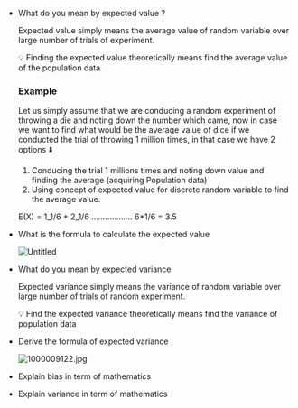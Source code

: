 - What do you mean by expected value ?
    
    Expected value simply means the average value of random variable over large number of trials of experiment.
    
    <aside> 💡 Finding the expected value theoretically means find the average value of the population data
    
    </aside>
    
    ### Example
    
    Let us simply assume that we are conducing a random experiment of throwing a die and noting down the number which came, now in case we want to find what would be the average value of dice if we conducted the trial of throwing 1 million times, in that case we have 2 options ⬇️
    
    1. Conducing the trial 1 millions times and noting down value and finding the average (acquiring Population data)
    2. Using concept of expected value for discrete random variable to find the average value.
    
    E(X) = 1_1/6 + 2_1/6 ……………… 6*1/6 = 3.5
    
- What is the formula to calculate the expected value
    
    ![Untitled](https://prod-files-secure.s3.us-west-2.amazonaws.com/f18c412d-2627-4e64-9abf-1bc83d728162/039a49d7-9429-4123-bb4a-c5f4936fc866/Untitled.png)
    
- What do you mean by expected variance
    
    Expected variance simply means the variance of random variable over large number of trials of random experiment.
    
    <aside> 💡 Find the expected variance theoretically means find the variance of population data
    
    </aside>
    
- Derive the formula of expected variance
    
    ![1000009122.jpg](https://prod-files-secure.s3.us-west-2.amazonaws.com/f18c412d-2627-4e64-9abf-1bc83d728162/c8d9fb2b-c555-46f4-964c-4350e498a541/1000009122.jpg)
    
- Explain bias in term of mathematics
    
- Explain variance in term of mathematics